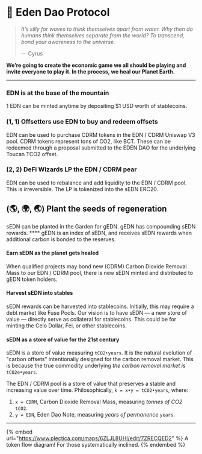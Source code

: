 # 🌟 Eden Dao Protocol

> _It’s silly for waves to think themselves apart from water. Why then do humans think themselves separate from the world? To transcend, bond your awareness to the universe._
>
> — Cyrus

**We’re going to create the economic game we all should be playing and invite everyone to play it. In the process, we heal our Planet Earth.**

****

### EDN is at the base of the mountain

1 EDN can be minted anytime by depositing $1 USD worth of stablecoins.

### **(1, 1) Offsetters use EDN to buy and redeem offsets**

EDN can be used to purchase CDRM tokens in the EDN / CDRM Uniswap V3 pool. CDRM tokens represent tons of CO2, like BCT. These can be redeemed through a proposal submitted to the EDEN DAO for the underlying Toucan TCO2 offset.

### **(2, 2) DeFi Wizards LP the EDN / CDRM pear**

EDN can be used to rebalance and add liquidity to the EDN / CDRM pool. This is irreversible. The LP is tokenized into the sEDN ERC20.



## (🌎, 🌍, 🌏) **Plant the seeds of regeneration**

sEDN can be planted in the Garden for gEDN. gEDN has compounding sEDN rewards. **** gEDN is an index of sEDN, and receives sEDN rewards when additional carbon is bonded to the reserves.

#### Earn sEDN as the planet gets healed

When qualified projects may bond new (CDRM) Carbon Dioxide Removal Mass to our EDN / CDRM pool, there is new sEDN minted and distributed to gEDN token holders.

#### Harvest sEDN into stables&#x20;

sEDN rewards can be harvested into stablecoins. Initially, this may require a debt market like Fuse Pools. Our vision is to have sEDN — a new store of value — directly serve as collateral for stablecoins. This could be for minting the Celo Dollar, Fei, or other stablecoins.

#### sEDN as a store of value for the 21st century

sEDN is a store of value measuring `tCO2•years`. It is the natural evolution of "carbon offsets" intentionally designed for the carbon removal market. This is because the true commodity underlying _the carbon removal market is_ `tCO2e•years`.

The EDN / CDRM pool is a store of value that preserves a stable and increasing value over time. Philosophically, `k = x•y = tCO2•years`, where:

1. `x = CDRM`, Carbon Dioxide Removal Mass, measuring _tonnes of CO2_ `tCO2`.
2. `y = EDN`, Eden Dao Note, measuring _years of permanence_ `years`.

****

{% embed url="https://www.plectica.com/maps/6ZLJL8UHI/edit/7ZRECQED2" %}
A token flow diagram! For those systematically inclined.
{% endembed %}
